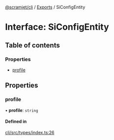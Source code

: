 [@scramjet/cli](../README.md) / [Exports](../modules.md) / SiConfigEntity

# Interface: SiConfigEntity

## Table of contents

### Properties

- [profile](SiConfigEntity.md#profile)

## Properties

### profile

• **profile**: `string`

#### Defined in

[cli/src/types/index.ts:26](https://github.com/scramjetorg/transform-hub/blob/HEAD/packages/cli/src/types/index.ts#L26)
